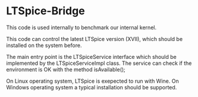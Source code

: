 # LTSpice-Bridge

This code is used internally to benchmark our internal kernel.

This code can control the latest LTSpice version (XVII), which should be installed on the system before.

The main entry point is the LTSpiceService interface which should be implemented by the LTSpiceServiceImpl class.
The service can check if the environment is OK with the method isAvailable();

On Linux operating system, LTSpice is exepected to run with Wine. 
On Windows operating system a typical installation should be supported.

